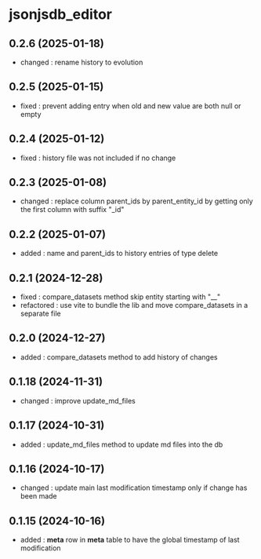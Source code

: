 # jsonjsdb_editor

## 0.2.6 (2025-01-18)

- changed : rename history to evolution

## 0.2.5 (2025-01-15)

- fixed : prevent adding entry when old and new value are both null or empty

## 0.2.4 (2025-01-12)

- fixed : history file was not included if no change

## 0.2.3 (2025-01-08)

- changed : replace column parent_ids by parent_entity_id by getting only the first column with suffix "_id"

## 0.2.2 (2025-01-07)

- added : name and parent_ids to history entries of type delete

## 0.2.1 (2024-12-28)

- fixed : compare_datasets method skip entity starting with "__"
- refactored : use vite to bundle the lib and move compare_datasets in a separate file

## 0.2.0 (2024-12-27)

- added : compare_datasets method to add history of changes

## 0.1.18 (2024-11-31)

- changed : improve update_md_files

## 0.1.17 (2024-10-31)

- added : update_md_files method to update md files into the db

## 0.1.16 (2024-10-17)

- changed : update main last modification timestamp only if change has been made

## 0.1.15 (2024-10-16)

- added : __meta__ row in __meta__ table to have the global timestamp of last modification
